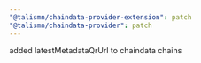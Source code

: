 ```yaml
---
"@talismn/chaindata-provider-extension": patch
"@talismn/chaindata-provider": patch
---
```


added latestMetadataQrUrl to chaindata chains
